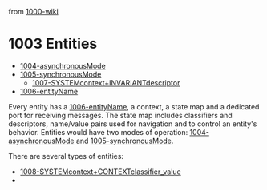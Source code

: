 from [1000-wiki](1000-wiki.md)
# 1003 Entities
- [1004-asynchronousMode](1004-asynchronousMode.md)
- [1005-synchronousMode](1005-synchronousMode.md)
    - [1007-SYSTEMcontext+INVARIANTdescriptor](1007-SYSTEMcontext+INVARIANTdescriptor.md)
- [1006-entityName](1006-entityName.md)

Every entity has a [1006-entityName](1006-entityName.md), a context, a state map and a dedicated port for receiving messages. The state map includes classifiers and descriptors, name/value pairs used for navigation and to control an entity's behavior. Entities would have two modes of operation: [1004-asynchronousMode](1004-asynchronousMode.md) and [1005-synchronousMode](1005-synchronousMode.md). 

There are several types of entities:
- [1008-SYSTEMcontext+CONTEXTclassifier_value](1008-SYSTEMcontext+CONTEXTclassifier_value.md)
-